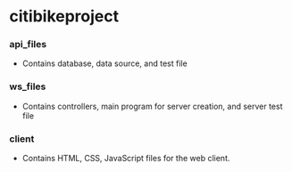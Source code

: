 # citibikeproject

### api_files
* Contains database, data source, and test file

### ws_files
* Contains controllers, main program for server creation, and server test file

### client
* Contains HTML, CSS, JavaScript files for the web client.
